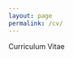 ```yaml
---
layout: page
permalink: /cv/
---
```


Curriculum Vitae

<object data="the.pdf" width="1000" height="1000" type='application/pdf'/>